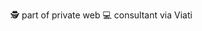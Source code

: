 🕵️ part of private web
💻 consultant via Viati

<!---
adriankarlen-spp/adriankarlen-spp is a ✨ special ✨ repository because its `README.md` (this file) appears on your GitHub profile.
You can click the Preview link to take a look at your changes.
--->

